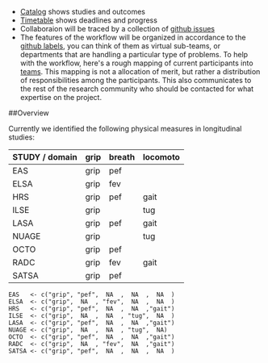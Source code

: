 

- [Catalog](./catalog.md) shows studies and outcomes
- [Timetable](./timetable.md)  shows deadlines and progress
- Collaboraion will be traced by a collection of [github issues](https://github.com/IALSA/IALSA-2015-Portland/milestones/PxP%20-%20Physical)   
- The features of the workflow will be organized in accordance to the  [github labels](../github_labels.md), you can think of them as virtual sub-teams, or departments that are handling a particular type of problems.  To help with the workflow, here's a rough mapping of current participants into [teams](../physical/teams.md). This mapping is not a allocation of merit, but rather a distribution of responsibilities among the participants. This also communicates to the rest of the research community who should be contacted for what expertise on the project.   

##Overview

Currently we identified the following physical measures in longitudinal studies:

| STUDY / domain  |grip  |breath | locomoto |   
|---|---|---|---|
| EAS  |grip   |pef   |   |  
| ELSA  |grip   |fev   |   |  
| HRS  | grip   | pef  |gait    |  
| ILSE  |grip   |   |tug   |  
| LASA  |grip   | pef  |gait    |  
| NUAGE  |grip   |   |tug   |  
| OCTO  |grip   | pef  |   |  
| RADC  |grip   | fev  |gait    |  
| SATSA  |grip   | pef  |   |  


```
EAS   <- c("grip", "pef",  NA  ,  NA  ,  NA  )
ELSA  <- c("grip",  NA  , "fev",  NA  ,  NA  )
HRS   <- c("grip", "pef",  NA  ,  NA  ,"gait")
ILSE  <- c("grip",  NA  ,  NA  , "tug",  NA  )
LASA  <- c("grip", "pef",  NA  ,  NA  ,"gait")
NUAGE <- c("grip",  NA  ,  NA  , "tug",  NA)
OCTO  <- c("grip", "pef",  NA  ,  NA  ,"gait")
RADC  <- c("grip",  NA  , "fev",  NA  ,"gait")
SATSA <- c("grip", "pef",  NA  ,  NA  ,  NA  )
```


